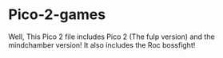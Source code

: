 # Pico-2-games
Well, This Pico 2 file includes Pico 2 (The fulp version) and the mindchamber version! It also includes the Roc bossfight!
